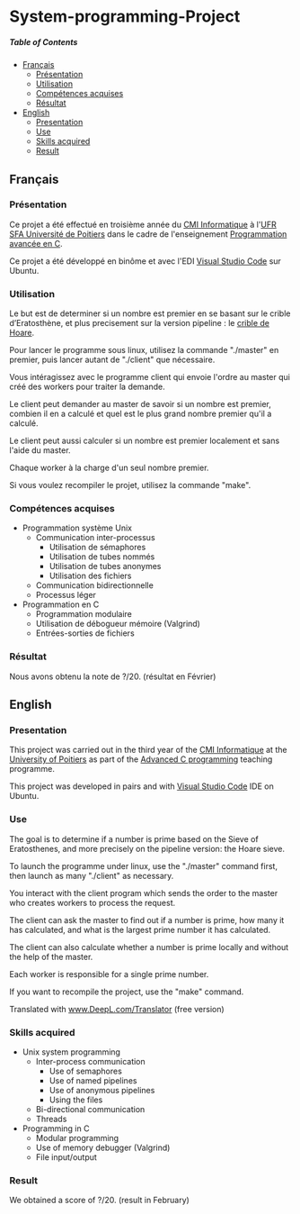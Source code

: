 # System-programming-Project

##### Table of Contents
* [Français](#fr)
  * [Présentation](#fr_pr)
  * [Utilisation](#fr_ut)
  * [Compétences acquises](#fr_cp)
  * [Résultat](#fr_rs)
* [English](#en)
  * [Presentation](#en_pr)
  * [Use](#en_u)
  * [Skills acquired](#en_sk)
  * [Result](#en_rs)

<a name="fr"/>

## Français

<a name="fr_pr"/>

### Présentation

Ce projet a été effectué en troisième année du [CMI Informatique](http://formations.univ-poitiers.fr/fr/index/autre-diplome-niveau-master-AM/autre-diplome-niveau-master-AM/cmi-informatique-JD2XQGVY.html) à l'[UFR SFA Université de Poitiers](https://sfa.univ-poitiers.fr/) dans le cadre de l'enseignement [Programmation avancée en C](http://formations.univ-poitiers.fr/fr/index/autre-diplome-niveau-master-AM/autre-diplome-niveau-master-AM/cmi-informatique-JD2XQGVY/specialite-s5-JD2XSMB7/programmation-avancee-en-c-JBI8HO7J.html).

Ce projet a été développé en binôme et avec l'EDI [Visual Studio Code](https://code.visualstudio.com/) sur Ubuntu.

<a name="fr_ut"/>

### Utilisation

Le but est de determiner si un nombre est premier en se basant sur le crible d’Eratosthène, et plus precisement sur la version pipeline : le [crible de Hoare](https://fr.wikipedia.org/wiki/Crible_d'%C3%89ratosth%C3%A8ne#Version_pipe-line_:_le_Crible_de_Hoare_(1978)).

Pour lancer le programme sous linux, utilisez la commande "./master" en premier, puis lancer autant de "./client" que nécessaire.

Vous intéragissez avec le programme client qui envoie l'ordre au master qui créé des workers pour traiter la demande.

Le client peut demander au master de savoir si un nombre est premier, combien il en a calculé et quel est le plus grand nombre premier qu'il a calculé.

Le client peut aussi calculer si un nombre est premier localement et sans l'aide du master.

Chaque worker à la charge d'un seul nombre premier.

Si vous voulez recompiler le projet, utilisez la commande "make".

<a name="fr_cp"/>

### Compétences acquises

* Programmation système Unix
  * Communication inter-processus
    * Utilisation de sémaphores
    * Utilisation de tubes nommés
    * Utilisation de tubes anonymes
    * Utilisation des fichiers
  * Communication bidirectionnelle
  * Processus léger
* Programmation en C
  * Programmation modulaire
  * Utilisation de débogueur mémoire (Valgrind)
  * Entrées-sorties de fichiers

<a name="fr_rs"/>

### Résultat

Nous avons obtenu la note de ?/20. (résultat en Février)

<a name="en"/>

## English

<a name="en_pr"/>

### Presentation

This project was carried out in the third year of the [CMI Informatique](http://formations.univ-poitiers.fr/fr/index/autre-diplome-niveau-master-AM/autre-diplome-niveau-master-AM/cmi-informatique-JD2XQGVY.html) at the [University of Poitiers](https://www.univ-poitiers.fr/en/) as part of the [Advanced C programming](http://formations.univ-poitiers.fr/fr/index/autre-diplome-niveau-master-AM/autre-diplome-niveau-master-AM/cmi-informatique-JD2XQGVY/specialite-s5-JD2XSMB7/programmation-avancee-en-c-JBI8HO7J.html) teaching programme.

This project was developed in pairs and with [Visual Studio Code](https://code.visualstudio.com/) IDE on Ubuntu.

<a name="en_u"/>

### Use

The goal is to determine if a number is prime based on the Sieve of Eratosthenes, and more precisely on the pipeline version: the Hoare sieve.

To launch the programme under linux, use the "./master" command first, then launch as many "./client" as necessary.

You interact with the client program which sends the order to the master who creates workers to process the request.

The client can ask the master to find out if a number is prime, how many it has calculated, and what is the largest prime number it has calculated.

The client can also calculate whether a number is prime locally and without the help of the master.

Each worker is responsible for a single prime number.

If you want to recompile the project, use the "make" command.

Translated with www.DeepL.com/Translator (free version)

<a name="en_sk"/>

### Skills acquired

* Unix system programming
  * Inter-process communication
    * Use of semaphores
    * Use of named pipelines
    * Use of anonymous pipelines
    * Using the files
  * Bi-directional communication
  * Threads
* Programming in C
  * Modular programming
  * Use of memory debugger (Valgrind)
  * File input/output
  
<a name="en_rs"/>

### Result

We obtained a score of ?/20. (result in February)
